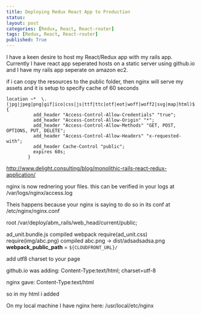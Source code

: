 ```yaml
---
title: Deploying Redux React App to Production
status: 
layout: post
categories: [Redux, React, React-router]
tags: [Redux, React, React-router]
published: True
---
```


I have a keen desire to host my React/Redux app with my rails app. Currently I have react app seperated hosts on a static server using github.io and I have my rails app seperate on amazon ec2. 

if i can copy the resources to the public folder, then nginx will serve my assets and it is setup to specify cache of 60 seconds

```
location ~*  \.(jpg|jpeg|png|gif|ico|css|js|ttf|ttc|otf|eot|woff|woff2|svg|map|html)$ {
          add_header "Access-Control-Allow-Credentials" "true";
          add_header "Access-Control-Allow-Origin" "*";
          add_header "Access-Control-Allow-Methods" "GET, POST, OPTIONS, PUT, DELETE";
          add_header "Access-Control-Allow-Headers" "x-requested-with";
          add_header Cache-Control "public";
          expires 60s;
        }
```

http://www.delight.consulting/blog/monolithic-rails-react-redux-application/

nginx is now rednering your files. this can be verified in your logs at /var/logs/nginx/access.log

Theis happens because your nginx is saying to do so in its conf at /etc/nginx/nginx.conf

root                    /var/deploy/abm_rails/web_head/current/public;

ad_unit.bundle.js
compiled webpack
require(ad_unit.css)
require(img/abc.png)
compiled abc.png -> dist/adsadsadsa.png
__webpack_public_path__ = `${CLOUDFRONT_URL}/`

add utf8 charset to your page
<meta charset="utf-8">

github.io was adding:
Content-Type:text/html; charset=utf-8

nginx gave:
Content-Type:text/html

so in my html i added
<meta charset="utf-8">

On my local machine I have nginx here: /usr/local/etc/nginx


